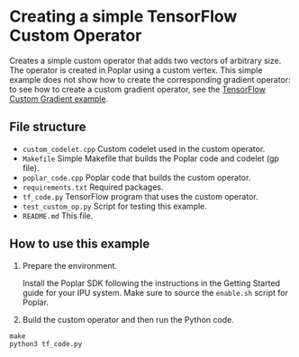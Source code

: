 # Creating a simple TensorFlow Custom Operator

Creates a simple custom operator that adds two vectors of arbitrary size. The operator
is created in Poplar using a custom vertex. This simple example does not show
how to create the corresponding gradient operator: to see how to create a custom gradient operator,
see the [TensorFlow Custom Gradient example](tutorials/feature_examples/tensorflow/custom_gradient).

## File structure

* `custom_codelet.cpp` Custom codelet used in the custom operator.
* `Makefile` Simple Makefile that builds the Poplar code and codelet (gp file).
* `poplar_code.cpp` Poplar code that builds the custom operator.
* `requirements.txt` Required packages.
* `tf_code.py` TensorFlow program that uses the custom operator.
* `test_custom_op.py` Script for testing this example.
* `README.md` This file.

## How to use this example

1) Prepare the environment.

   Install the Poplar SDK following the instructions in the Getting Started guide for your IPU system.
   Make sure to source the `enable.sh` script for Poplar.

2) Build the custom operator and then run the Python code.

```
make
python3 tf_code.py
```
